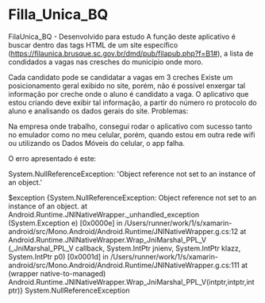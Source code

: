 # FiIla_Unica_BQ

FilaUnica_BQ - Desenvolvido para estudo
A função deste aplicativo é buscar dentro das tags HTML de um site específico (https://filaunica.brusque.sc.gov.br/dmd/pub/filapub.php?f=B1#), a lista de condidados a vagas nas cresches do município onde moro.

Cada candidato pode se candidatar a vagas em 3 creches
Existe um posicionamento geral exibido no site, porém, não é possível enxergar tal informação por creche onde o aluno é candidato a vaga. O aplicativo que estou criando deve exibir tal informação, a partir do número ro protocolo do aluno e analisando os dados gerais do site.
Problemas:

Na empresa onde trabalho, consegui rodar o aplicativo com sucesso tanto no emulador como no meu celular, porém, quando estou em outra rede wifi ou utilizando os Dados Móveis do celular, o app falha.

O erro apresentado é este:

System.NullReferenceException: 'Object reference not set to an instance of an object.'

  $exception	{System.NullReferenceException: Object reference not set to an instance of an object.
at Android.Runtime.JNINativeWrapper._unhandled_exception (System.Exception e) [0x0000e] in /Users/runner/work/1/s/xamarin-android/src/Mono.Android/Android.Runtime/JNINativeWrapper.g.cs:12 at Android.Runtime.JNINativeWrapper.Wrap_JniMarshal_PPL_V (_JniMarshal_PPL_V callback, System.IntPtr jnienv, System.IntPtr klazz, System.IntPtr p0) [0x0001d] in /Users/runner/work/1/s/xamarin-android/src/Mono.Android/Android.Runtime/JNINativeWrapper.g.cs:111 at (wrapper native-to-managed) Android.Runtime.JNINativeWrapper.Wrap_JniMarshal_PPL_V(intptr,intptr,intptr)} System.NullReferenceException
